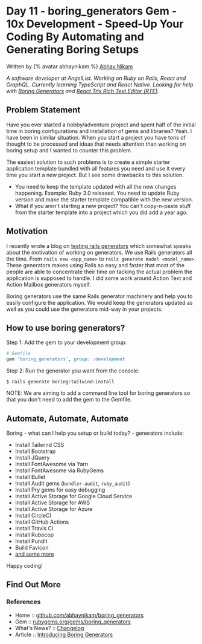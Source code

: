 # Day 11 - boring_generators Gem - 10x Development - Speed-Up Your Coding By Automating and Generating Boring Setups


Written by {% avatar abhaynikam %} [Abhay Nikam](https://github.com/abhaynikam)

_A software developer at AngelList. Working on Ruby on Rails, React and GraphQL. Currently learning TypeScript and React Native. Looking for help with [Boring Generators](https://www.boringgenerators.com) and [React Trix Rich Text Editor (RTE)](https://github.com/abhaynikam/react-trix-rte)._



## Problem Statement

Have you ever started a hobby/adventure project and spent half of the initial time in boring configurations and installation of gems and libraries? Yeah. I have been in similar situation. When you start a project you have tons of thought to be processed and ideas that needs attention than working on boring setup and I wanted to counter this problem.

The easiest solution to such problems is to create a simple starter application template bundled with all features you need and use it every time you start a new project. But I see some drawbacks to this solution.

- You need to keep the template updated with all the new changes happening. Example: Ruby 3.0 released. You need to update Ruby version and make the starter template compatible with the new version.
- What if you aren't starting a new project? You can't copy-n-paste stuff from the starter template into a project which you did add a year ago.



## Motivation

I recently wrote a blog on [testing rails generators](https://www.abhaynikam.me/posts/rails_generator_testing/) which somewhat speaks about the motivation of working on generators. We use Rails generators all the time. From `rails new <app_name>` to `rails generate model <model_name>`. These generators makes using Rails so easy and faster that most of the people are able to concentrate their time on tacking the actual problem the application is supposed to handle. I did some work around Action Text and Action Mailbox generators myself.

Boring generators use the same Rails generator machinery and help you to easily configure the application. We would keep the generators updated as well as you could use the generators mid-way in your projects.



## How to use boring generators?

Step 1: Add the gem to your development group:

```ruby
# Gemfile
gem 'boring_generators', group: :development
```

Step 2: Run the generator you want from the console:

```
$ rails generate boring:tailwind:install
```


NOTE: We are aiming to add a command line tool for boring generators so that you don't need to add the gem to the Gemfile.


## Automate, Automate, Automate

Boring - what can I help you setup or build today? -
generators include:

- Install Tailwind CSS
- Install Bootstrap
- Install JQuery
- Install FontAwesome via Yarn
- Install FontAwesome via RubyGems
- Install Bullet
- Install Audit gems (`bundler-audit`, `ruby_audit`)
- Install Pry gems for easy debugging
- Install Active Storage for Google Cloud Service
- Install Active Storage for AWS
- Install Active Storage for Azure
- Install CircleCI
- Install GitHub Actions
- Install Travis CI
- Install Rubocop
- Install Pundit
- Build Favicon
- [and some more](https://github.com/abhaynikam/boring_generators#usage)


Happy coding!


## Find Out More

### References

- Home :: [github.com/abhaynikam/boring_generators](https://github.com/abhaynikam/boring_generators)
- Gem :: [rubygems.org/gems/boring_generators](https://rubygems.org/gems/boring_generators)
- What's News? :: [Changelog](https://github.com/abhaynikam/boring_generators/blob/master/CHANGELOG.md)
- Article :: [Introducing Boring Generators](https://www.abhaynikam.me/posts/introducing_boring_generators/)
